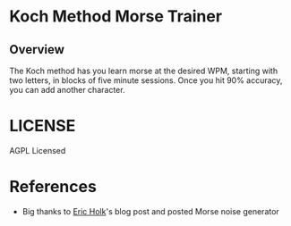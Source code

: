# Koch Method Morse Trainer

## Overview

The Koch method has you learn morse at the desired WPM, starting with two
letters, in blocks of five minute sessions. Once you hit 90% accuracy, you can
add another character.

# LICENSE

AGPL Licensed

# References

- Big thanks to [Eric Holk](http://blog.theincredibleholk.org/blog/2014/06/23/generating-morse-code-with-javascript/)'s
  blog post and posted Morse noise generator
